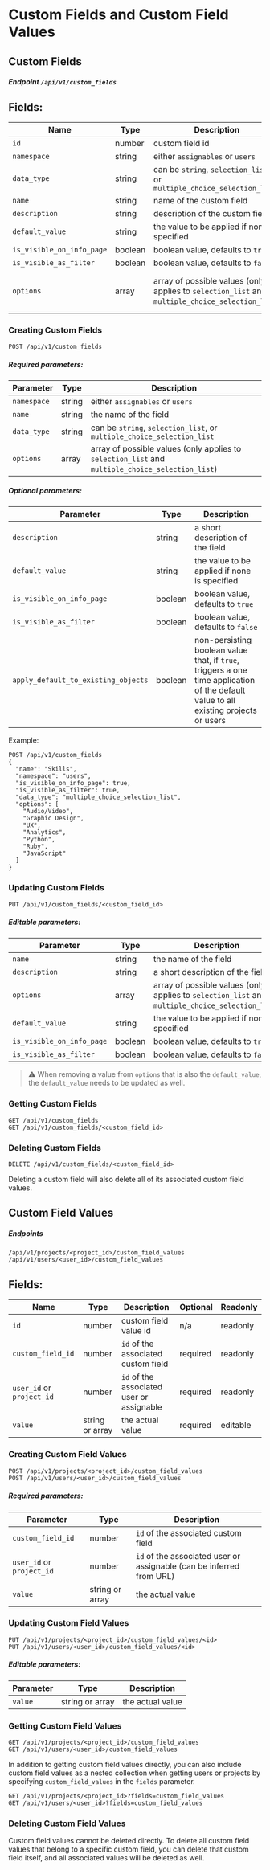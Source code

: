 # Custom Fields and Custom Field Values

## Custom Fields

##### Endpoint `/api/v1/custom_fields`

## Fields:

| **Name** | **Type** | **Description** | **Optional** | **Readonly** |
| -------- | -------- | --------------- | ------------ | ------------- |
| `id` | number | custom field id | n/a | readonly |
| `namespace` | string | either `assignables` or `users` | required | readonly |
| `data_type` | string | can be `string`, `selection_list`, or `multiple_choice_selection_list`| required | readonly |
| `name` | string | name of the custom field | required | editable |
| `description` | string | description of the custom field | optional | editable |
| `default_value` | string | the value to be applied if none is specified | optional | editable |
| `is_visible_on_info_page` | boolean | boolean value, defaults to `true` | optional | editable |
| `is_visible_as_filter` | boolean | boolean value, defaults to `false` | optional | editable |
| `options` | array | array of possible values (only applies to `selection_list` and `multiple_choice_selection_list`) | required (only for selection lists) | editable |

### Creating Custom Fields
```
POST /api/v1/custom_fields
```
##### Required parameters:

| **Parameter** | **Type** | **Description** |
| ------------- | -------- | --------------- |
| `namespace` | string | either `assignables` or `users` |
| `name` | string | the name of the field |
| `data_type` | string | can be `string`, `selection_list`, or `multiple_choice_selection_list`|
| `options` | array | array of possible values (only applies to `selection_list` and `multiple_choice_selection_list`) |

##### Optional parameters:

| **Parameter** | **Type** | **Description** |
| ------------- | -------- | --------------- |
| `description` | string | a short description of the field |
| `default_value` | string | the value to be applied if none is specified |
| `is_visible_on_info_page` | boolean | boolean value, defaults to `true` |
| `is_visible_as_filter` | boolean | boolean value, defaults to `false` |
| `apply_default_to_existing_objects` | boolean | non-persisting boolean value that, if `true`, triggers a one time application of the default value to all existing projects or users |

Example:
```
POST /api/v1/custom_fields
{
  "name": "Skills",
  "namespace": "users",
  "is_visible_on_info_page": true,
  "is_visible_as_filter": true,
  "data_type": "multiple_choice_selection_list",
  "options": [
    "Audio/Video",
    "Graphic Design",
    "UX",
    "Analytics",
    "Python",
    "Ruby",
    "JavaScript"
  ]
}
```

### Updating Custom Fields
```
PUT /api/v1/custom_fields/<custom_field_id>
```
##### Editable parameters:

| **Parameter** | **Type** | **Description** |
| ------------- | -------- | --------------- |
| `name` | string | the name of the field |
| `description` | string | a short description of the field |
| `options` | array | array of possible values (only applies to `selection_list` and `multiple_choice_selection_list`) |
| `default_value` | string | the value to be applied if none is specified |
| `is_visible_on_info_page` | boolean | boolean value, defaults to `true` |
| `is_visible_as_filter` | boolean | boolean value, defaults to `false` |

> :warning: When removing a value from `options` that is also the `default_value`, the `default_value` needs to be updated as well.

### Getting Custom Fields
```
GET /api/v1/custom_fields
GET /api/v1/custom_fields/<custom_field_id>
```

### Deleting Custom Fields
```
DELETE /api/v1/custom_fields/<custom_field_id>
```

Deleting a custom field will also delete all of its associated custom field values.

## Custom Field Values

##### Endpoints
```
/api/v1/projects/<project_id>/custom_field_values
/api/v1/users/<user_id>/custom_field_values
```

## Fields:

| **Name** | **Type** | **Description** | **Optional** | **Readonly** |
| -------- | -------- | --------------- | ------------ | ------------- |
| `id` | number | custom field value id | n/a | readonly |
| `custom_field_id` | number | `id` of the associated custom field | required | readonly |
| `user_id` or `project_id` | number | `id` of the associated user or assignable | required | readonly |
| `value` | string or array | the actual value | required | editable |

### Creating Custom Field Values
```
POST /api/v1/projects/<project_id>/custom_field_values
POST /api/v1/users/<user_id>/custom_field_values
```
##### Required parameters:

| **Parameter** | **Type** | **Description** |
| ------------- | -------- | --------------- |
| `custom_field_id` | number | `id` of the associated custom field |
| `user_id` or `project_id` | number | `id` of the associated user or assignable (can be inferred from URL) |
| `value` | string or array | the actual value |

### Updating Custom Field Values
```
PUT /api/v1/projects/<project_id>/custom_field_values/<id>
PUT /api/v1/users/<user_id>/custom_field_values/<id>
```
##### Editable parameters:

| **Parameter** | **Type** | **Description** |
| ------------- | -------- | --------------- |
| `value` | string or array | the actual value |

### Getting Custom Field Values
```
GET /api/v1/projects/<project_id>/custom_field_values
GET /api/v1/users/<user_id>/custom_field_values
```
In addition to getting custom field values directly, you can also include custom field values as a nested collection when getting users or projects by specifying `custom_field_values` in the `fields` parameter.
```
GET /api/v1/projects/<project_id>?fields=custom_field_values
GET /api/v1/users/<user_id>?fields=custom_field_values
```

### Deleting Custom Field Values

Custom field values cannot be deleted directly. To delete all custom field values that belong to a specific custom field, you can delete that custom field itself, and all associated values will be deleted as well.
